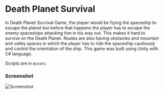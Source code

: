 ﻿# Death Planet Survival

In Death Planet Survival Game, the player would be flying the spaceship to escape the planet but before that happens the player has to escape the enemy spaceships attacking him in his way out. This makes it hard to survive on the Death Planet. Routes are also having obstacles and mountain and valley spaces in which the player has to ride the spaceship cautiously and control the orientation of the ship. This game was built using Unity with C# language.


Scripts are in ```Assets```


### Screenshot
![Screenshot]()
